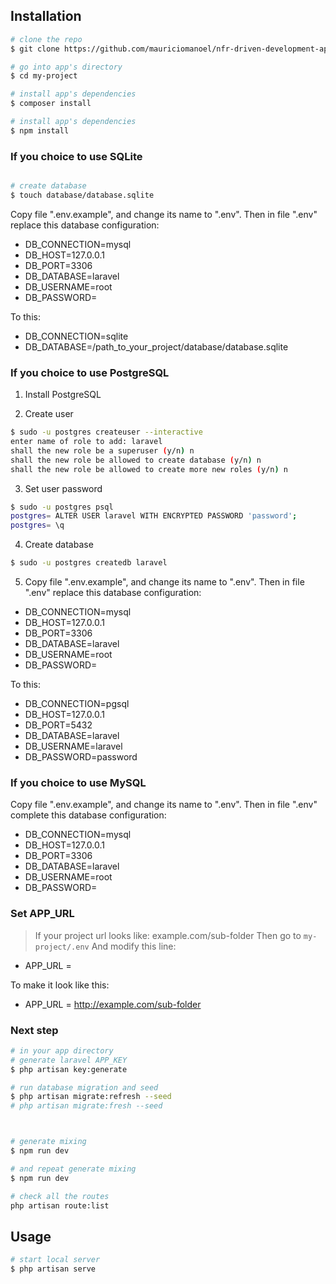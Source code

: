 ## Installation

``` bash
# clone the repo
$ git clone https://github.com/mauriciomanoel/nfr-driven-development-app.git my-project

# go into app's directory
$ cd my-project

# install app's dependencies
$ composer install

# install app's dependencies
$ npm install

```

### If you choice to use SQLite

``` bash

# create database
$ touch database/database.sqlite
```
Copy file ".env.example", and change its name to ".env".
Then in file ".env" replace this database configuration:
* DB_CONNECTION=mysql
* DB_HOST=127.0.0.1
* DB_PORT=3306
* DB_DATABASE=laravel
* DB_USERNAME=root
* DB_PASSWORD=

To this:

* DB_CONNECTION=sqlite
* DB_DATABASE=/path_to_your_project/database/database.sqlite

### If you choice to use PostgreSQL

1. Install PostgreSQL

2. Create user
``` bash
$ sudo -u postgres createuser --interactive
enter name of role to add: laravel
shall the new role be a superuser (y/n) n
shall the new role be allowed to create database (y/n) n
shall the new role be allowed to create more new roles (y/n) n
```
3. Set user password
``` bash
$ sudo -u postgres psql
postgres= ALTER USER laravel WITH ENCRYPTED PASSWORD 'password';
postgres= \q
```
4. Create database
``` bash
$ sudo -u postgres createdb laravel
```
5. Copy file ".env.example", and change its name to ".env".
Then in file ".env" replace this database configuration:

* DB_CONNECTION=mysql
* DB_HOST=127.0.0.1
* DB_PORT=3306
* DB_DATABASE=laravel
* DB_USERNAME=root
* DB_PASSWORD=

To this:

* DB_CONNECTION=pgsql
* DB_HOST=127.0.0.1
* DB_PORT=5432
* DB_DATABASE=laravel
* DB_USERNAME=laravel
* DB_PASSWORD=password

### If you choice to use MySQL

Copy file ".env.example", and change its name to ".env".
Then in file ".env" complete this database configuration:
* DB_CONNECTION=mysql
* DB_HOST=127.0.0.1
* DB_PORT=3306
* DB_DATABASE=laravel
* DB_USERNAME=root
* DB_PASSWORD=

### Set APP_URL

> If your project url looks like: example.com/sub-folder 
Then go to `my-project/.env`
And modify this line:

* APP_URL = 

To make it look like this:

* APP_URL = http://example.com/sub-folder


### Next step

``` bash
# in your app directory
# generate laravel APP_KEY
$ php artisan key:generate

# run database migration and seed
$ php artisan migrate:refresh --seed
# php artisan migrate:fresh --seed



# generate mixing
$ npm run dev

# and repeat generate mixing
$ npm run dev

# check all the routes
php artisan route:list

```

## Usage

``` bash
# start local server
$ php artisan serve

```